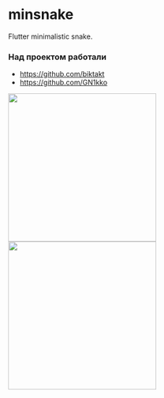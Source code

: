 # minsnake

Flutter minimalistic snake.

### Над проектом работали
- https://github.com/biktakt
- https://github.com/GN1kko

<img src="https://user-images.githubusercontent.com/48410670/189889966-e2d0e2b9-6f02-48a3-9307-be80d47cdad2.png" width="300"><img src="https://user-images.githubusercontent.com/48410670/189890843-60fd54ec-8f62-4efa-8161-757dda92209b.png" width="300">
